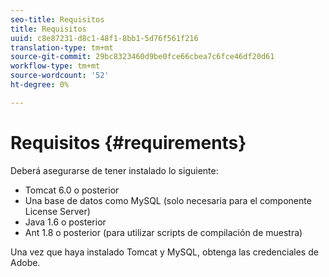 ```yaml
---
seo-title: Requisitos
title: Requisitos
uuid: c8e87231-d8c1-48f1-8bb1-5d76f561f216
translation-type: tm+mt
source-git-commit: 29bc8323460d9be0fce66cbea7c6fce46df20d61
workflow-type: tm+mt
source-wordcount: '52'
ht-degree: 0%

---
```



# Requisitos {#requirements}

Deberá asegurarse de tener instalado lo siguiente:

* Tomcat 6.0 o posterior
* Una base de datos como MySQL (solo necesaria para el componente License Server)
* Java 1.6 o posterior
* Ant 1.8 o posterior (para utilizar scripts de compilación de muestra)

Una vez que haya instalado Tomcat y MySQL, obtenga las credenciales de Adobe.
